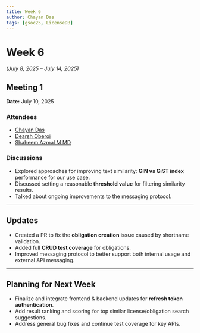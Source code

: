 ```yaml
---
title: Week 6
author: Chayan Das
tags: [gsoc25, LicenseDB]
---
```

<!--
SPDX-License-Identifier: CC-BY-SA-4.0
SPDX-FileCopyrightText: 2025 Chayan Das <01chayandas@gmail.com>
-->

# Week 6

*(July 8, 2025 – July 14, 2025)*

## Meeting 1

**Date:** July 10, 2025

### Attendees
- [Chayan Das](https://github.com/ChayanDass)
- [Dearsh Oberoi](https://github.com/deo002)
- [Shaheem Azmal M MD](https://github.com/shaheemazmalmmd)

### Discussions
- Explored approaches for improving text similarity: **GIN vs GiST index** performance for our use case.
- Discussed setting a reasonable **threshold value** for filtering similarity results.
- Talked about ongoing improvements to the messaging protocol.

---

## Updates

- Created a PR to fix the **obligation creation issue** caused by shortname validation.
- Added full **CRUD test coverage** for obligations.
- Improved messaging protocol to better support both internal usage and external API messaging.
  
---

## Planning for Next Week

- Finalize and integrate frontend & backend updates for **refresh token authentication**.
- Add result ranking and scoring for top similar license/obligation search suggestions.
- Address general bug fixes and continue test coverage for key APIs.
